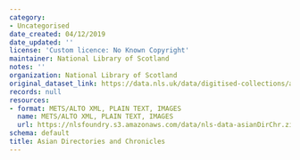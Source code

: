 ```yaml
---
category:
- Uncategorised
date_created: 04/12/2019
date_updated: ''
license: 'Custom licence: No Known Copyright'
maintainer: National Library of Scotland
notes: ''
organization: National Library of Scotland
original_dataset_link: https://data.nls.uk/data/digitised-collections/asian-directories-chronicles/
records: null
resources:
- format: METS/ALTO XML, PLAIN TEXT, IMAGES
  name: METS/ALTO XML, PLAIN TEXT, IMAGES
  url: https://nlsfoundry.s3.amazonaws.com/data/nls-data-asianDirChr.zip
schema: default
title: Asian Directories and Chronicles
---
```

